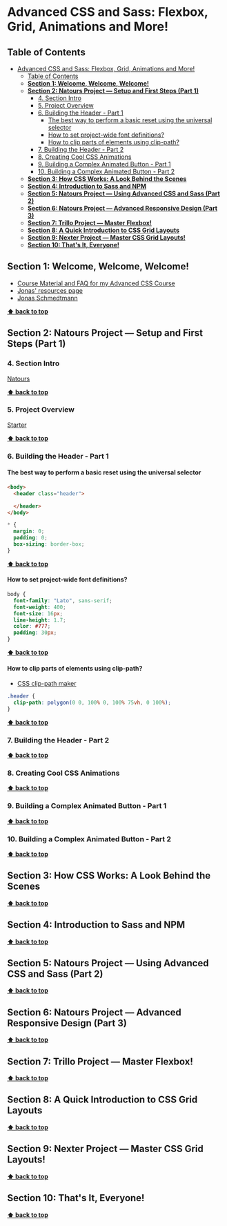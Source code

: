 # Advanced CSS and Sass: Flexbox, Grid, Animations and More!

## Table of Contents
- [Advanced CSS and Sass: Flexbox, Grid, Animations and More!](#advanced-css-and-sass-flexbox-grid-animations-and-more)
  - [Table of Contents](#table-of-contents)
  - [**Section 1: Welcome, Welcome, Welcome!**](#section-1-welcome-welcome-welcome)
  - [**Section 2: Natours Project — Setup and First Steps (Part 1)**](#section-2-natours-project--setup-and-first-steps-part-1)
    - [4. Section Intro](#4-section-intro)
    - [5. Project Overview](#5-project-overview)
    - [6. Building the Header - Part 1](#6-building-the-header---part-1)
      - [The best way to perform a basic reset using the universal selector](#the-best-way-to-perform-a-basic-reset-using-the-universal-selector)
      - [How to set project-wide font definitions?](#how-to-set-project-wide-font-definitions)
      - [How to clip parts of elements using clip-path?](#how-to-clip-parts-of-elements-using-clip-path)
    - [7. Building the Header - Part 2](#7-building-the-header---part-2)
    - [8. Creating Cool CSS Animations](#8-creating-cool-css-animations)
    - [9. Building a Complex Animated Button - Part 1](#9-building-a-complex-animated-button---part-1)
    - [10. Building a Complex Animated Button - Part 2](#10-building-a-complex-animated-button---part-2)
  - [**Section 3: How CSS Works: A Look Behind the Scenes**](#section-3-how-css-works-a-look-behind-the-scenes)
  - [**Section 4: Introduction to Sass and NPM**](#section-4-introduction-to-sass-and-npm)
  - [**Section 5: Natours Project — Using Advanced CSS and Sass (Part 2)**](#section-5-natours-project--using-advanced-css-and-sass-part-2)
  - [**Section 6: Natours Project — Advanced Responsive Design (Part 3)**](#section-6-natours-project--advanced-responsive-design-part-3)
  - [**Section 7: Trillo Project — Master Flexbox!**](#section-7-trillo-project--master-flexbox)
  - [**Section 8: A Quick Introduction to CSS Grid Layouts**](#section-8-a-quick-introduction-to-css-grid-layouts)
  - [**Section 9: Nexter Project — Master CSS Grid Layouts!**](#section-9-nexter-project--master-css-grid-layouts)
  - [**Section 10: That's It, Everyone!**](#section-10-thats-it-everyone)

## **Section 1: Welcome, Welcome, Welcome!**

- [Course Material and FAQ for my Advanced CSS Course](https://github.com/jonasschmedtmann/advanced-css-course)
- [Jonas' resources page](http://codingheroes.io/resources)
- [Jonas Schmedtmann](https://www.youtube.com/channel/UCNsU-y15AwmU2Q8QTQJG1jw)

**[⬆ back to top](#table-of-contents)**

## **Section 2: Natours Project — Setup and First Steps (Part 1)**

### 4. Section Intro

[Natours](https://natours.netlify.app)
  
**[⬆ back to top](#table-of-contents)**

### 5. Project Overview

[Starter](https://github.com/jonasschmedtmann/advanced-css-course/tree/master/Natours/starter)
  
**[⬆ back to top](#table-of-contents)**

### 6. Building the Header - Part 1

#### The best way to perform a basic reset using the universal selector

```html
<body>
  <header class="header">

  </header>
</body>
```

```css
* {
  margin: 0;
  padding: 0;
  box-sizing: border-box; 
}
```

**[⬆ back to top](#table-of-contents)**

#### How to set project-wide font definitions?

```css
body {
  font-family: "Lato", sans-serif;
  font-weight: 400;
  font-size: 16px;
  line-height: 1.7;
  color: #777;
  padding: 30px;
}
```

**[⬆ back to top](#table-of-contents)**

#### How to clip parts of elements using clip-path?

- [CSS clip-path maker](https://bennettfeely.com/clippy/)
```css
.header {
  clip-path: polygon(0 0, 100% 0, 100% 75vh, 0 100%); 
}
```

**[⬆ back to top](#table-of-contents)**

### 7. Building the Header - Part 2
**[⬆ back to top](#table-of-contents)**

### 8. Creating Cool CSS Animations
**[⬆ back to top](#table-of-contents)**

### 9. Building a Complex Animated Button - Part 1
**[⬆ back to top](#table-of-contents)**

### 10. Building a Complex Animated Button - Part 2
**[⬆ back to top](#table-of-contents)**

## **Section 3: How CSS Works: A Look Behind the Scenes**
**[⬆ back to top](#table-of-contents)**

## **Section 4: Introduction to Sass and NPM**
**[⬆ back to top](#table-of-contents)**

## **Section 5: Natours Project — Using Advanced CSS and Sass (Part 2)**
**[⬆ back to top](#table-of-contents)**

## **Section 6: Natours Project — Advanced Responsive Design (Part 3)**
**[⬆ back to top](#table-of-contents)**

## **Section 7: Trillo Project — Master Flexbox!**
**[⬆ back to top](#table-of-contents)**

## **Section 8: A Quick Introduction to CSS Grid Layouts**
**[⬆ back to top](#table-of-contents)**

## **Section 9: Nexter Project — Master CSS Grid Layouts!**
**[⬆ back to top](#table-of-contents)**

## **Section 10: That's It, Everyone!**
**[⬆ back to top](#table-of-contents)**